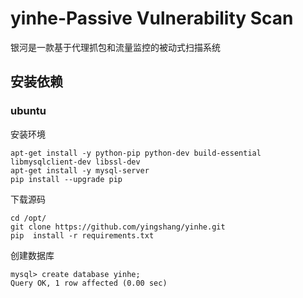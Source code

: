 # yinhe-Passive Vulnerability Scan

银河是一款基于代理抓包和流量监控的被动式扫描系统
## 安装依赖
### ubuntu
安装环境
```
apt-get install -y python-pip python-dev build-essential libmysqlclient-dev libssl-dev
apt-get install -y mysql-server
pip install --upgrade pip
```
下载源码
```
cd /opt/
git clone https://github.com/yingshang/yinhe.git
pip  install -r requirements.txt
```
创建数据库
```
mysql> create database yinhe;
Query OK, 1 row affected (0.00 sec)

```
